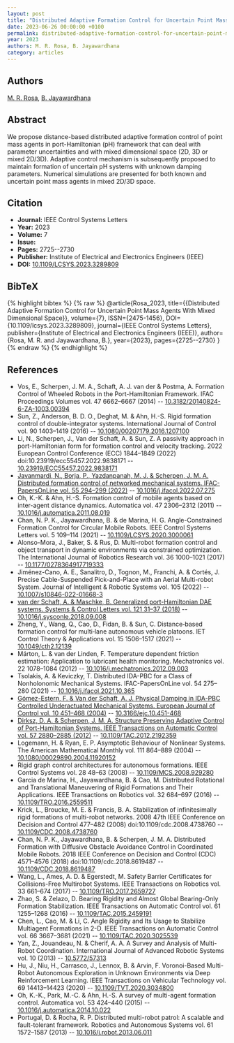 ```yaml
---
layout: post
title: "Distributed Adaptive Formation Control for Uncertain Point Mass Agents With Mixed Dimensional Space"
date: 2023-06-26 00:00:00 +0100
permalink: distributed-adaptive-formation-control-for-uncertain-point-mass-agents-with-mixed-dimensional-space
year: 2023
authors: M. R. Rosa, B. Jayawardhana
category: articles
---
```

 
## Authors
[M. R. Rosa](authors/m-r-rosa), [B. Jayawardhana](authors/bayu-jayawardhana)
 
## Abstract
We propose distance-based distributed adaptive formation control of point mass agents in port-Hamiltonian (pH) framework that can deal with parameter uncertainties and with mixed dimensional space (2D, 3D or mixed 2D/3D). Adaptive control mechanism is subsequently proposed to maintain formation of uncertain pH systems with unknown damping parameters. Numerical simulations are presented for both known and uncertain point mass agents in mixed 2D/3D space.
 
## Citation
- **Journal:** IEEE Control Systems Letters
- **Year:** 2023
- **Volume:** 7
- **Issue:** 
- **Pages:** 2725--2730
- **Publisher:** Institute of Electrical and Electronics Engineers (IEEE)
- **DOI:** [10.1109/LCSYS.2023.3289809](https://doi.org/10.1109/LCSYS.2023.3289809)
 
## BibTeX
{% highlight bibtex %}
{% raw %}
@article{Rosa_2023,
  title={{Distributed Adaptive Formation Control for Uncertain Point Mass Agents With Mixed Dimensional Space}},
  volume={7},
  ISSN={2475-1456},
  DOI={10.1109/lcsys.2023.3289809},
  journal={IEEE Control Systems Letters},
  publisher={Institute of Electrical and Electronics Engineers (IEEE)},
  author={Rosa, M. R. and Jayawardhana, B.},
  year={2023},
  pages={2725--2730}
}
{% endraw %}
{% endhighlight %}
 
## References
- Vos, E., Scherpen, J. M. A., Schaft, A. J. van der & Postma, A. Formation Control of Wheeled Robots in the Port-Hamiltonian Framework. IFAC Proceedings Volumes vol. 47 6662–6667 (2014) -- [10.3182/20140824-6-ZA-1003.00394](https://doi.org/10.3182/20140824-6-ZA-1003.00394)
- Sun, Z., Anderson, B. D. O., Deghat, M. & Ahn, H.-S. Rigid formation control of double-integrator systems. International Journal of Control vol. 90 1403–1419 (2016) -- [10.1080/00207179.2016.1207100](https://doi.org/10.1080/00207179.2016.1207100)
- Li, N., Scherpen, J., Van der Schaft, A. & Sun, Z. A passivity approach in port-Hamiltonian form for formation control and velocity tracking. 2022 European Control Conference (ECC) 1844–1849 (2022) doi:10.23919/ecc55457.2022.9838171 -- [10.23919/ECC55457.2022.9838171](https://doi.org/10.23919/ECC55457.2022.9838171)
- [Javanmardi, N., Borja, P., Yazdanpanah, M. J. & Scherpen, J. M. A. Distributed formation control of networked mechanical systems. IFAC-PapersOnLine vol. 55 294–299 (2022)](distributed-formation-control-of-networked-mechanical-systems) -- [10.1016/j.ifacol.2022.07.275](https://doi.org/10.1016/j.ifacol.2022.07.275)
- Oh, K.-K. & Ahn, H.-S. Formation control of mobile agents based on inter-agent distance dynamics. Automatica vol. 47 2306–2312 (2011) -- [10.1016/j.automatica.2011.08.019](https://doi.org/10.1016/j.automatica.2011.08.019)
- Chan, N. P. K., Jayawardhana, B. & de Marina, H. G. Angle-Constrained Formation Control for Circular Mobile Robots. IEEE Control Systems Letters vol. 5 109–114 (2021) -- [10.1109/LCSYS.2020.3000061](https://doi.org/10.1109/LCSYS.2020.3000061)
- Alonso-Mora, J., Baker, S. & Rus, D. Multi-robot formation control and object transport in dynamic environments via constrained optimization. The International Journal of Robotics Research vol. 36 1000–1021 (2017) -- [10.1177/0278364917719333](https://doi.org/10.1177/0278364917719333)
- Jiménez-Cano, A. E., Sanalitro, D., Tognon, M., Franchi, A. & Cortés, J. Precise Cable-Suspended Pick-and-Place with an Aerial Multi-robot System. Journal of Intelligent &amp; Robotic Systems vol. 105 (2022) -- [10.1007/s10846-022-01668-3](https://doi.org/10.1007/s10846-022-01668-3)
- [van der Schaft, A. & Maschke, B. Generalized port-Hamiltonian DAE systems. Systems &amp; Control Letters vol. 121 31–37 (2018)](generalized-port-hamiltonian-dae-systems) -- [10.1016/j.sysconle.2018.09.008](https://doi.org/10.1016/j.sysconle.2018.09.008)
- Zheng, Y., Wang, Q., Cao, D., Fidan, B. & Sun, C. Distance‐based formation control for multi‐lane autonomous vehicle platoons. IET Control Theory &amp; Applications vol. 15 1506–1517 (2021) -- [10.1049/cth2.12139](https://doi.org/10.1049/cth2.12139)
- Márton, L. & van der Linden, F. Temperature dependent friction estimation: Application to lubricant health monitoring. Mechatronics vol. 22 1078–1084 (2012) -- [10.1016/j.mechatronics.2012.09.003](https://doi.org/10.1016/j.mechatronics.2012.09.003)
- Tsolakis, A. & Keviczky, T. Distributed IDA-PBC for a Class of Nonholonomic Mechanical Systems. IFAC-PapersOnLine vol. 54 275–280 (2021) -- [10.1016/j.ifacol.2021.10.365](https://doi.org/10.1016/j.ifacol.2021.10.365)
- [Gómez-Estern, F. & Van der Schaft, A. J. Physical Damping in IDA-PBC Controlled Underactuated Mechanical Systems. European Journal of Control vol. 10 451–468 (2004)](physical-damping-in-ida-pbc-controlled-underactuated-mechanical-systems) -- [10.3166/ejc.10.451-468](https://doi.org/10.3166/ejc.10.451-468)
- [Dirksz, D. A. & Scherpen, J. M. A. Structure Preserving Adaptive Control of Port-Hamiltonian Systems. IEEE Transactions on Automatic Control vol. 57 2880–2885 (2012)](structure-preserving-adaptive-control-of-port-hamiltonian-systems) -- [10.1109/TAC.2012.2192359](https://doi.org/10.1109/TAC.2012.2192359)
- Logemann, H. & Ryan, E. P. Asymptotic Behaviour of Nonlinear Systems. The American Mathematical Monthly vol. 111 864–889 (2004) -- [10.1080/00029890.2004.11920152](https://doi.org/10.1080/00029890.2004.11920152)
- Rigid graph control architectures for autonomous formations. IEEE Control Systems vol. 28 48–63 (2008) -- [10.1109/MCS.2008.929280](https://doi.org/10.1109/MCS.2008.929280)
- Garcia de Marina, H., Jayawardhana, B. & Cao, M. Distributed Rotational and Translational Maneuvering of Rigid Formations and Their Applications. IEEE Transactions on Robotics vol. 32 684–697 (2016) -- [10.1109/TRO.2016.2559511](https://doi.org/10.1109/TRO.2016.2559511)
- Krick, L., Broucke, M. E. & Francis, B. A. Stabilization of infinitesimally rigid formations of multi-robot networks. 2008 47th IEEE Conference on Decision and Control 477–482 (2008) doi:10.1109/cdc.2008.4738760 -- [10.1109/CDC.2008.4738760](https://doi.org/10.1109/CDC.2008.4738760)
- Chan, N. P. K., Jayawardhana, B. & Scherpen, J. M. A. Distributed Formation with Diffusive Obstacle Avoidance Control in Coordinated Mobile Robots. 2018 IEEE Conference on Decision and Control (CDC) 4571–4576 (2018) doi:10.1109/cdc.2018.8619487 -- [10.1109/CDC.2018.8619487](https://doi.org/10.1109/CDC.2018.8619487)
- Wang, L., Ames, A. D. & Egerstedt, M. Safety Barrier Certificates for Collisions-Free Multirobot Systems. IEEE Transactions on Robotics vol. 33 661–674 (2017) -- [10.1109/TRO.2017.2659727](https://doi.org/10.1109/TRO.2017.2659727)
- Zhao, S. & Zelazo, D. Bearing Rigidity and Almost Global Bearing-Only Formation Stabilization. IEEE Transactions on Automatic Control vol. 61 1255–1268 (2016) -- [10.1109/TAC.2015.2459191](https://doi.org/10.1109/TAC.2015.2459191)
- Chen, L., Cao, M. & Li, C. Angle Rigidity and Its Usage to Stabilize Multiagent Formations in 2-D. IEEE Transactions on Automatic Control vol. 66 3667–3681 (2021) -- [10.1109/TAC.2020.3025539](https://doi.org/10.1109/TAC.2020.3025539)
- Yan, Z., Jouandeau, N. & Cherif, A. A. A Survey and Analysis of Multi-Robot Coordination. International Journal of Advanced Robotic Systems vol. 10 (2013) -- [10.5772/57313](https://doi.org/10.5772/57313)
- Hu, J., Niu, H., Carrasco, J., Lennox, B. & Arvin, F. Voronoi-Based Multi-Robot Autonomous Exploration in Unknown Environments via Deep Reinforcement Learning. IEEE Transactions on Vehicular Technology vol. 69 14413–14423 (2020) -- [10.1109/TVT.2020.3034800](https://doi.org/10.1109/TVT.2020.3034800)
- Oh, K.-K., Park, M.-C. & Ahn, H.-S. A survey of multi-agent formation control. Automatica vol. 53 424–440 (2015) -- [10.1016/j.automatica.2014.10.022](https://doi.org/10.1016/j.automatica.2014.10.022)
- Portugal, D. & Rocha, R. P. Distributed multi-robot patrol: A scalable and fault-tolerant framework. Robotics and Autonomous Systems vol. 61 1572–1587 (2013) -- [10.1016/j.robot.2013.06.011](https://doi.org/10.1016/j.robot.2013.06.011)

